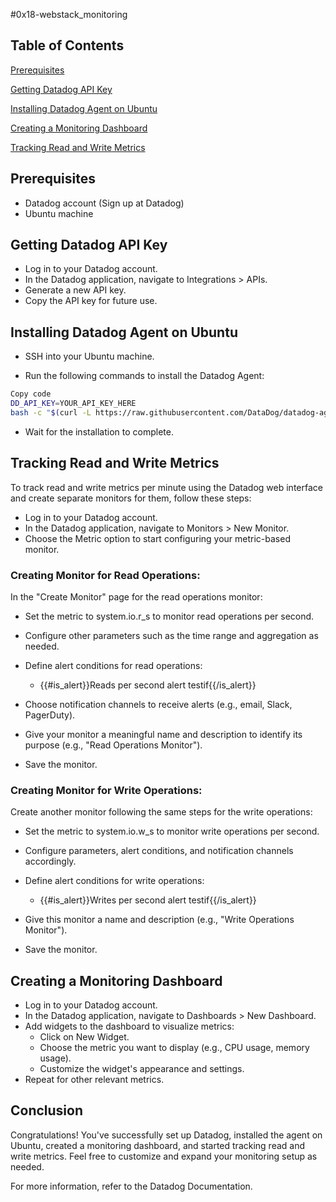 #0x18-webstack_monitoring

## Table of Contents
[Prerequisites](#Prerequisites)


[Getting Datadog API Key](#Getting-Datadog-API-Key)


[Installing Datadog Agent on Ubuntu](#Installing-Datadog-Agent-on-Ubuntu)


[Creating a Monitoring Dashboard](#Creating-a-Monitoring-Dashboard)


[Tracking Read and Write Metrics](#Tracking-Read-and-Write-Metrics)


## Prerequisites
- Datadog account (Sign up at Datadog)
- Ubuntu machine

## Getting Datadog API Key
- Log in to your Datadog account.
- In the Datadog application, navigate to Integrations > APIs.
- Generate a new API key.
- Copy the API key for future use.


## Installing Datadog Agent on Ubuntu
- SSH into your Ubuntu machine.

- Run the following commands to install the Datadog Agent:

```bash
Copy code
DD_API_KEY=YOUR_API_KEY_HERE
bash -c "$(curl -L https://raw.githubusercontent.com/DataDog/datadog-agent/master/cmd/agent/install_script.sh)"
```


- Wait for the installation to complete.


## Tracking Read and Write Metrics
To track read and write metrics per minute using the Datadog web interface and create separate monitors for them, follow these steps:

- Log in to your Datadog account.
- In the Datadog application, navigate to Monitors > New Monitor.
- Choose the Metric option to start configuring your metric-based monitor.

### Creating Monitor for Read Operations:
In the "Create Monitor" page for the read operations monitor:

- Set the metric to system.io.r_s to monitor read operations per second.
- Configure other parameters such as the time range and aggregation as needed.
- Define alert conditions for read operations:
   - {{#is_alert}}Reads per second alert testif{{/is_alert}}
- Choose notification channels to receive alerts (e.g., email, Slack, PagerDuty).
- Give your monitor a meaningful name and description to identify its purpose (e.g., "Read Operations Monitor").

- Save the monitor.

### Creating Monitor for Write Operations:
Create another monitor following the same steps for the write operations:

- Set the metric to system.io.w_s to monitor write operations per second.
- Configure parameters, alert conditions, and notification channels accordingly.
- Define alert conditions for write operations:
   -  {{#is_alert}}Writes per second alert testif{{/is_alert}}
- Give this monitor a name and description (e.g., "Write Operations Monitor").

- Save the monitor.

## Creating a Monitoring Dashboard
- Log in to your Datadog account.
- In the Datadog application, navigate to Dashboards > New Dashboard.
- Add widgets to the dashboard to visualize metrics:
   - Click on New Widget.
   - Choose the metric you want to display (e.g., CPU usage, memory usage).
   - Customize the widget's appearance and settings.
- Repeat for other relevant metrics.

## Conclusion
Congratulations! You've successfully set up Datadog, installed the agent on Ubuntu, created a monitoring dashboard, and started tracking read and write metrics. Feel free to customize and expand your monitoring setup as needed.

For more information, refer to the Datadog Documentation.
